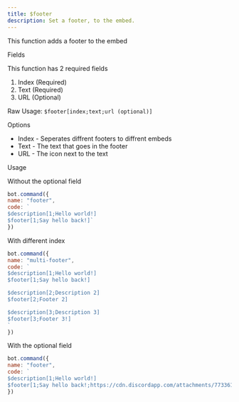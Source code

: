 ```yaml
---
title: $footer
description: Set a footer, to the embed.
---
```


This function adds a footer to the embed

Fields

This function has 2 required fields

1. Index \(Required\)
2. Text \(Required\)
3. URL \(Optional\)

Raw Usage: `$footer[index;text;url (optional)]`

Options

* Index - Seperates diffrent footers to diffrent embeds
* Text - The text that goes in the footer
* URL - The icon next to the text

Usage

Without the optional field

```javascript
bot.command({
name: "footer", 
code: `
$description[1;Hello world!]
$footer[1;Say hello back!]` 
})
```

With different index

```javascript
bot.command({
name: "multi-footer",
code: `
$description[1;Hello world!]
$footer[1;Say hello back!]

$description[2;Description 2]
$footer[2;Footer 2]

$description[3;Description 3]
$footer[3;Footer 3!]
`
})
```

With the optional field

```javascript
bot.command({
name: "footer", 
code: `
$description[1;Hello world!]
$footer[1;Say hello back!;https://cdn.discordapp.com/attachments/773361503226298369/773555092666318848/773437619207012422.png]` 
})
```

